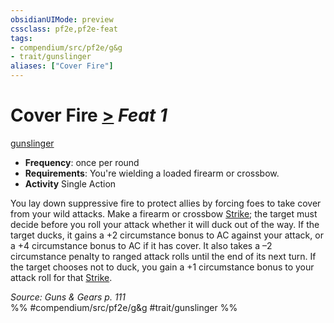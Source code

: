 ```yaml
---
obsidianUIMode: preview
cssclass: pf2e,pf2e-feat
tags:
- compendium/src/pf2e/g&g
- trait/gunslinger
aliases: ["Cover Fire"]
---
```

# Cover Fire  [>](../../rules/core-rulebook/chapter-9-playing-the-game.md#Actions "Single Action") *Feat 1*  
[gunslinger](../../rules/traits/gunslinger-g-g.md)  

- **Frequency**: once per round
- **Requirements**: You're wielding a loaded firearm or crossbow.
- **Activity** Single Action

You lay down suppressive fire to protect allies by forcing foes to take cover from your wild attacks. Make a firearm or crossbow [Strike](../../rules/actions/strike.md); the target must decide before you roll your attack whether it will duck out of the way. If the target ducks, it gains a +2 circumstance bonus to AC against your attack, or a +4 circumstance bonus to AC if it has cover. It also takes a –2 circumstance penalty to ranged attack rolls until the end of its next turn. If the target chooses not to duck, you gain a +1 circumstance bonus to your attack roll for that [Strike](../../rules/actions/strike.md).

*Source: Guns & Gears p. 111*  
%% #compendium/src/pf2e/g&g #trait/gunslinger %%